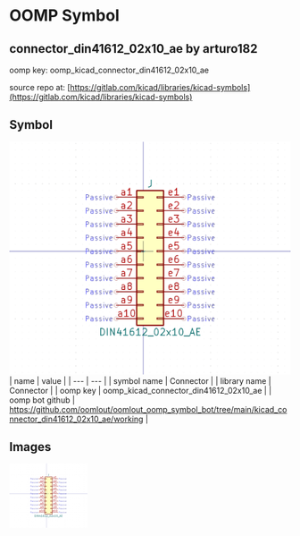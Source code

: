 # OOMP Symbol  
## connector_din41612_02x10_ae  by arturo182  
  
oomp key: oomp_kicad_connector_din41612_02x10_ae  
  
source repo at: [https://gitlab.com/kicad/libraries/kicad-symbols](https://gitlab.com/kicad/libraries/kicad-symbols)  
## Symbol  
  
[![working.png](working_600.png)](working.png)  
| name | value | 
| --- | --- | 
| symbol name | Connector | 
| library name | Connector | 
| oomp key | oomp_kicad_connector_din41612_02x10_ae | 
| oomp bot github | https://github.com/oomlout/oomlout_oomp_symbol_bot/tree/main/kicad_connector_din41612_02x10_ae/working | 
## Images  
  
[![working.png](working_140.png)](working.png)  
